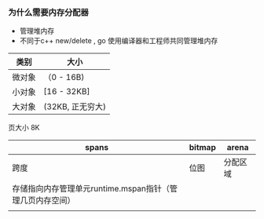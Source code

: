 ### 为什么需要内存分配器

- 管理堆内存
- 不同于c++ new/delete , go 使用编译器和工程师共同管理堆内存





| 类别   | 大小             |
| ------ | ---------------- |
| 微对象 | （0 - 16B)       |
| 小对象 | [16 - 32KB]      |
| 大对象 | (32KB, 正无穷大) |



页大小  8K

| spans                                                     | bitmap | arena    |
| --------------------------------------------------------- | ------ | -------- |
| 跨度                                                      | 位图   | 分配区域 |
| 存储指向内存管理单元runtime.mspan指针（管理几页内存空间） |        |          |
|                                                           |        |          |

